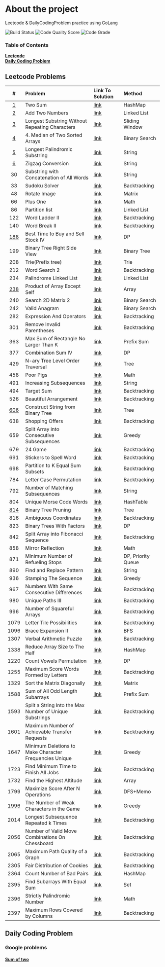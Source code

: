 <!-- ABOUT THE PROJECT -->

# About the project

Leetcode & DailyCodingProblem practice using GoLang

![Build Status](https://github.com/serhii-soboliev/golc/actions/workflows/go.yml/badge.svg)
![Code Quality Score](https://api.codiga.io/project/34041/score/svg)
![Code Grade](https://api.codiga.io/project/34041/status/svg)

### Table of Contents

**[Leetcode](#leetcode-problems)**<br/>
**[Daily Coding Problem](#daily-coding-problem)**<br>

## Leetcode Problems

|#  | Problem          | Link To Solution                              | Method               |
|:-:| :---             | :-                                            | :-                   |
|[1](https://leetcode.com/problems/two-sum/)| Two Sum | [link](pkg/leetcode/hashmap/1.two_sum.go)| HashMap |
|[2](https://leetcode.com/problems/add-two-numbers/)| Add Two Numbers | [link](pkg/leetcode/linkedlist/2.add_two_numbers.go)| Linked List|
|[3](https://leetcode.com/problems/longest-substring-without-repeating-characters/)| Longest Substring Without Repeating Characters| [link](pkg/leetcode/slidingwindow/3.longest_substring_wo_rep_char.go)| Sliding Window|
|[4](https://leetcode.com/problems/median-of-two-sorted-arrays/)| 4. Median of Two Sorted Arrays| [link](pkg/leetcode/binarysearch/4.median_of_two_sorted_arrays.go)| Binary Search |
|[5](https://leetcode.com/problems/longest-palindromic-substring/)| Longest Palindromic Substring | [link](pkg/leetcode/string/5.longest_palindromic_substring.go)| String|
|[6](https://leetcode.com/problems/zigzag-conversion/)| Zigzag Conversion | [link](pkg/leetcode/string/6.zigzag_conversion.go)| String|
|30| Substring with Concatenation of All Words | [link](pkg/leetcode/string/30.substring_with_concatenation_of_all_words.go)| String|
|33| Sudoku Solver | [link](pkg/leetcode/backtracking/33.sudoku_solver.go)| Backtracking|
|48| Rotate Image | [link](pkg/leetcode/matrix/48.rotate_image.go)| Matrix|
|66| Plus One | [link](pkg/leetcode/math/66.plus_one.go)| Math |
|86| Partition list | [link](pkg/leetcode/linkedlist/86.partition_list.go)| Linked List|
|122| Word Ladder II | [link](pkg/leetcode/backtracking/126.word_ladder_2.go)| Backtracking|
|140| Word Break II | [link](pkg/leetcode/backtracking/140.word_break_2.go)| Backtracking|
|[188](https://leetcode.com/problems/best-time-to-buy-and-sell-stock-iv/)| Best Time to Buy and Sell Stock IV | [link](pkg/leetcode/dynamicprogramming/188.best_time_buy_sell_stock4.go)| DP |
|199| Binary Tree Right Side View | [link](pkg/leetcode/tree/199.binary_tree_right_side_view.go)| Binary Tree|
|208| Trie(Prefix tree) | [link](pkg/leetcode/datastructures/trie/208.trie.go)| Trie|
|212| Word Search 2 | [link](pkg/leetcode/backtracking/212.word_search_2.go)| Backtracking |
|234| Palindrome Linked List | [link](pkg/leetcode/linkedlist/234.palindrome_linked_list.go)| Linked List |
|[238](https://leetcode.com/problems/product-of-array-except-self/)| Product of Array Except Self | [link](pkg/dailycodingproblems/uber/problem_2.go)| Array |
|240| Search 2D Matrix 2 | [link](pkg/leetcode/binarysearch/240.search_2d_matrix_ll.go)| Binary Search |
|242| Valid Anagram | [link](pkg/leetcode/string/242.valid_anagram.go)| Binary Search |
|282| Expression And Operators| [link](pkg/leetcode/backtracking/282.expression_add_operators.go)| Backtracking |
|301| Remove Invalid Parentheses| [link](pkg/leetcode/backtracking/301.remove_invalid_parentheses.go)| Backtracking |
|363| Max Sum of Rectangle No Larger Than K| [link](pkg/leetcode/matrix/363.max_sum_rectangle_no_larger_k.go)| Prefix Sum |
|377| Combination Sum IV | [link](pkg/leetcode/dynamicprogramming/377.combination_sum_4.go)| DP |
|429| N-ary Tree Level Order Traversal| [link](pkg/leetcode/tree/429.nary_tree_level_order_traversal.go)| Tree |
|458| Poor Pigs | [link](pkg/leetcode/math/458.poor_pigs.go)| Math |
|491| Increasing Subsequences| [link](pkg/leetcode/backtracking/491.increasing_subsequences.go)| String|
|494| Target Sum | [link](pkg/leetcode/backtracking/494.target_sum.go)| Backtracking|
|526| Beautiful Arrangement | [link](pkg/leetcode/backtracking/526.beautiful_arrangement.go)| Backtracking|
|[606](https://leetcode.com/problems/construct-string-from-binary-tree/)| Construct String from Binary Tree  | [link](pkg/leetcode/tree/606.construct_str_from_binary_tree.go)| Tree|
|638| Shopping Offers  | [link](pkg/leetcode/backtracking/638.shopping_offers.go)| Backtracking|
|659| Split Array into Consecutive Subsequences  | [link](pkg/leetcode/greedy/659.split_array_into_consecutive_subsequences.go)| Greedy|
|679| 24 Game  | [link](pkg/leetcode/backtracking/679.24_game.go)| Backtracking|
|691| Stickers to Spell Word | [link](pkg/leetcode/backtracking/691.stickers_to_spell_word.go)| Backtracking|
|698| Partition to K Equal Sum Subsets  | [link](pkg/leetcode/backtracking/698.partition_k_equal_sum_subsets.go)| Backtracking |
|784| Letter Case Permutation  | [link](pkg/leetcode/backtracking/784.letter_case_permutation.go)| Backtracking |
|792| Number of Matching Subsequences  | [link](pkg/leetcode/string/792.number_of_matching_subsequences.go)| String|
|804| Unique Morse Code Words | [link](pkg/leetcode/string/804.unique_morse_code_words.go)| HashTable|
|[814](https://leetcode.com/problems/binary-tree-pruning/)| Binary Tree Pruning | [link](pkg/leetcode/tree/814.binary_tree_pruning.go)| Tree|
|816| Ambiguous Coordinates | [link](pkg/leetcode/backtracking/816.ambiguous_coordinates.go)| Backtracking|
|823| Binary Trees With Factors | [link](pkg/leetcode/dynamicprogramming/823.binary_trees_with_factors.go)| DP|
|842| Split Array into Fibonacci Sequence | [link](pkg/leetcode/backtracking/842.split_array_into_fibonacci_sequence.go)| Backtracking|
|858| Mirror Reflection| [link](pkg/leetcode/math/858.mirror_reflection.go)| Math|
|871| Minimum Number of Refueling Stops| [link](pkg/leetcode/dynamicprogramming/871.minimum_number_of_refst.go)| DP, Priority Queue|
|890| Find and Replace Pattern| [link](pkg/leetcode/string/890.find_and_replace_pattern.go)| String|
|936| Stamping The Sequence| [link](pkg/leetcode/greedy/936.stamping_the_sequence.go.go)| Greedy|
|967| Numbers With Same Consecutive Differences| [link](pkg/leetcode/backtracking/967.numbers_with_same_consecutive_diff.go)| Backtracking|
|980| Unique Paths III| [link](pkg/leetcode/backtracking/980.unique_paths_III.go)| Backtracking|
|996| Number of Squareful Arrays| [link](pkg/leetcode/backtracking/996.number_of_squareful_arrays.go)| Backtracking|
|1079| Letter Tile Possibilities| [link](pkg/leetcode/backtracking/1079.letter_tile_possibilities.go)| Backtracking |
|1096| Brace Expansion II| [link](pkg/leetcode/bfs/1096.brace_expansion_II.go)| BFS |
|1307| Verbal Arithmetic Puzzle| [link](pkg/leetcode/backtracking/1307.verbal_arithmetic_puzzle.go)| Backtracking |
|1338| Reduce Array Size to The Half| [link](pkg/leetcode/hashmap/1338.reduce_array_size_to_the_half.go)| HashMap |
|1220| Count Vowels Permutation| [link](pkg/leetcode/dynamicprogramming/1220.count_vowels_permutation.go)| DP|
|1255| Maximum Score Words Formed by Letters| [link](pkg/leetcode/backtracking/1255.maximum_score_words_formed_by_letters.go)| Backtracking|
|1329| Sort the Matrix Diagonally| [link](pkg/leetcode/matrix/1329.sort_matrix_diagonally.go)| Matrix|
|1588| Sum of All Odd Length Subarrays| [link](pkg/leetcode/array/1588.sum_all_odd_length_subarrays.go)| Prefix Sum|
|1593| Split a String Into the Max Number of Unique Substrings| [link](pkg/leetcode/backtracking/1593.split_string_into_max_number_of_unique_substrings.go)| Backtracking |
|1601| Maximum Number of Achievable Transfer Requests| [link](pkg/leetcode/backtracking/1601.max_num_achievable_transf_req.go)| Backtracking |
|1647| Minimum Deletions to Make Character Frequencies Unique| [link](pkg/leetcode/greedy/1647.min_del_make_char_freq_unique.go)| Greedy |
|1723| Find Minimum Time to Finish All Jobs| [link](pkg/leetcode/backtracking/1723.find_min_time_to_finish_all_jobs.go)| Backtracking|
|1732| Find the Highest Altitude| [link](pkg/leetcode/array/1732.highest_altitude.go)| Array|
|1799| Maximize Score After N Operations| [link](pkg/leetcode/backtracking/1799.maximize_score_after_n_operations.go)| DFS+Memo|
|[1996](https://leetcode.com/problems/the-number-of-weak-characters-in-the-game/)| The Number of Weak Characters in the Game| [link](pkg/leetcode/greedy/1996.num_of_weak_chars.go)| Greedy|
|2014| Longest Subsequence Repeated k Times| [link](pkg/leetcode/backtracking/2014.longest_subsequence_repeated_k_times.go)| Backtracking|
|2056| Number of Valid Move Combinations On Chessboard| [link](pkg/leetcode/backtracking/2014.longest_subsequence_repeated_k_times.go)| Backtracking|
|2065| Maximum Path Quality of a Graph| [link](pkg/leetcode/backtracking/2065.max_path_quality_graph.go)| Backtracking|
|2305| Fair Distribution of Cookies| [link](pkg/leetcode/backtracking/2305.fair_distribution_cookies.go)| Backtracking|
|2364| Count Number of Bad Pairs| [link](pkg/leetcode/hashmap/2364.count_number_of_bad_pairs.go)| HashMap|
|2395| Find Subarrays With Equal Sum| [link](pkg/leetcode/contest/biweekly86.go)| Set |
|2396| Strictly Palindromic Number| [link](pkg/leetcode/contest/biweekly86.go)| Math |
|2397| Maximum Rows Covered by Columns| [link](pkg/leetcode/contest/biweekly86.go)| Backtracking |

## Daily Coding Problem

### Google problems

#### [Sum of two](https://github.com/serhii-soboliev/golc/blob/main/pkg/dailycodingproblems/problems/Google/problems.md#problem-1)
